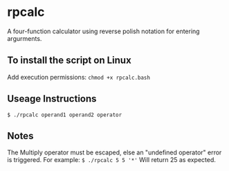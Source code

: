 # rpcalc
A four-function calculator using reverse polish notation for entering argurments.

## To install the script on Linux
Add execution permissions:
   `chmod +x rpcalc.bash`

## Useage Instructions
`$ ./rpcalc operand1 operand2 operator`
## Notes
The Multiply operator must be escaped, else an "undefined operator" error is triggered.
  For example:
  `$ ./rpcalc 5 5 '*'`
  Will return 25 as expected.
